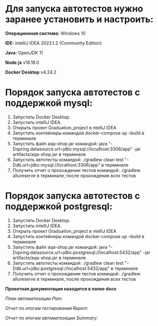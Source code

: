 # Для запуска автотестов нужно заранее установить и настроить:
**Операционная система:** Windows 10

**IDE:** intelliJ IDEA 2023.1.2 (Community Edition)

**Java:** OpenJDK 11

**Node.js** v18.18.0

**Docker Desktop** v4.24.2

# Порядок запуска автотестов с поддержкой mysql:
1. Запустить Docker Desktop.
2. Запустить intelliJ IDEA.
3. Открыть проект Graduation_project в ntelliJ IDEA
4. Запустить контейнеры командой docker-compose up –build в терминале
5. Запустить файл aqa-shop.jar командой: java "-Dspring.datasource.url=jdbc:mysql://localhost:3306/app" -jar artifacts/aqa-shop.jar в терминале
6. Запустить автотесты командой: ./gradlew clean test "-Ddb.url=jdbc:mysql://localhost:3306/app" в терминале
7. Получить отчет о прохождении тестов командой: ./gradlew allureserve в терминале, после прохождения всех тестов

# Порядок запуска автотестов с поддержкой postgresql:
1. Запустить Docker Desktop.
2. Запустить intelliJ IDEA.
3. Открыть проект Graduation_project в ntelliJ IDEA
4. Запустить контейнеры командой docker-compose up –build в терминале
5. Запустить файл aqa-shop.jar командой: java "-Dspring.datasource.url=jdbc:postgresql://localhost:5432/app" -jar artifacts/aqa-shop.jar в терминале
6. Запустить автотесты командой: ./gradlew clean test "-Ddb.url=jdbc:postgresql://localhost:5432/app" в терминале
7. Получить отчет о прохождении тестов командой: ./gradlew allureserve в терминале, после прохождения всех тестов

**Проектная документация находится в папке docs**

*План автоматизации Plan:*

*Отчет по итогам тестирования Report:*

*Отчет по итогам автоматизации Summary:*
